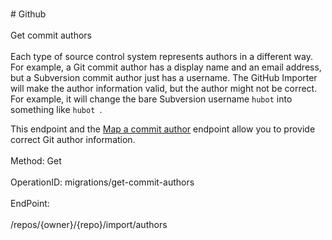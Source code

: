 <br>#     Github</br>
<br>Get commit authors</br>
<br>Each type of source control system represents authors in a different way. For example, a Git commit author has a display name and an email address, but a Subversion commit author just has a username. The GitHub Importer will make the author information valid, but the author might not be correct. For example, it will change the bare Subversion username `hubot` into something like `hubot `.

This endpoint and the [Map a commit author](https://developer.github.com/v3/migrations/source_imports/#map-a-commit-author) endpoint allow you to provide correct Git author information.</br>
<br>Method: Get</br>
<br>OperationID: migrations/get-commit-authors</br>
<br>EndPoint:</br>
<br>/repos/{owner}/{repo}/import/authors</br>

